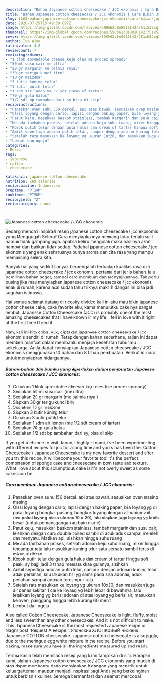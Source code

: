```yaml
---
description: "Bahan Japanese cotton cheesecake / JCC ekonomis | Cara Bikin Japanese cotton cheesecake / JCC ekonomis Yang Sedap"
title: "Bahan Japanese cotton cheesecake / JCC ekonomis | Cara Bikin Japanese cotton cheesecake / JCC ekonomis Yang Sedap"
slug: 1265-bahan-japanese-cotton-cheesecake-jcc-ekonomis-cara-bikin-japanese-cotton-cheesecake-jcc-ekonomis-yang-sedap
date: 2020-07-29T15:49:30.097Z
image: https://img-global.cpcdn.com/recipes/590b62c8e8010142/751x532cq70/japanese-cotton-cheesecake-jcc-ekonomis-foto-resep-utama.jpg
thumbnail: https://img-global.cpcdn.com/recipes/590b62c8e8010142/751x532cq70/japanese-cotton-cheesecake-jcc-ekonomis-foto-resep-utama.jpg
cover: https://img-global.cpcdn.com/recipes/590b62c8e8010142/751x532cq70/japanese-cotton-cheesecake-jcc-ekonomis-foto-resep-utama.jpg
author: Iva Wise
ratingvalue: 4.8
reviewcount: 7
recipeingredient:
- "1 blok spreadable cheese keju oles me procez spready"
- "50 ml susu cair me ultra"
- "20 gr margarin me palmia royal"
- "30 gr terigu kunci biru"
- "10 gr maizena"
- "3 butir kuning telur"
- "3 butir putih telur"
- "1 sdm air lemon me 12 sdt cream of tartar"
- "70 gr gula halus"
- "1/2 sdt bp tambahan dari sy bisa di skip"
recipeinstructions:
- "Panaskan oven suhu 150 dercel, api atas bawah, sesuaikan oven masing masing"
- "Olesi loyang dengan carlo, lapisi dengan baking paper, bila loyang yg di pakai loyang bongkar pasang, bungkus loyang dengan almuniumvoil (me pakai loyang biasa ukuran 10 x 20), lalu siapkan juga loyang yg lebih besar (untuk pemanggangan au bain marie)"
- "Parut keju, masukkan baskom stainless, tambah margarin dan susu cair, lelehkan dengan cara double boiled sambil di aduk aduk sampai meleleh dan menyatu. Matikan api, sisihkan hingga suhu ruang"
- "Me ada tambahan proses, setelah adonan keju suhu ruang, mixer hingga tercampur rata lalu masukkan kuning telur satu persatu sambil terus di mixer, sisihkan"
- "Kocok putih telur dengan gula halus dan cream of tartar hingga soft peak, sy bagi jadi 3 tahap memasukkan gulanya, sisihkan"
- "Ambil sepertiga adonan putih telur, campur dengan adonan kuning telur aduk perlahan, lalu lakukan hal yg sama pada sisa adonan, aduk perlahan sampai adonan tercampur rata"
- "Setelah rata masukkan ke loyang yg ukuran 10x20, dan masukkan juga air panas sekitar 1 cm ke loyang yg lebih lebar di bawahnya, lalu letakkan loyang yg berisi adonan di atas loyang yg berisi air, masukkan ke oven, panggang hingga lebih kurang 60 menit"
- "Lembut dan ngeju"
categories:
- Resep
tags:
- japanese
- cotton
- cheesecake

katakunci: japanese cotton cheesecake 
nutrition: 269 calories
recipecuisine: Indonesian
preptime: "PT24M"
cooktime: "PT56M"
recipeyield: "2"
recipecategory: Lunch

---
```



![Japanese cotton cheesecake / JCC ekonomis](https://img-global.cpcdn.com/recipes/590b62c8e8010142/751x532cq70/japanese-cotton-cheesecake-jcc-ekonomis-foto-resep-utama.jpg)

Sedang mencari inspirasi resep japanese cotton cheesecake / jcc ekonomis yang Menggugah Selera? Cara menyiapkannya memang tidak terlalu sulit namun tidak gampang juga. apabila keliru mengolah maka hasilnya akan hambar dan bahkan tidak sedap. Padahal japanese cotton cheesecake / jcc ekonomis yang enak seharusnya punya aroma dan cita rasa yang mampu memancing selera kita.

Banyak hal yang sedikit banyak berpengaruh terhadap kualitas rasa dari japanese cotton cheesecake / jcc ekonomis, pertama dari jenis bahan, lalu pemilihan bahan segar, sampai cara membuat dan menyajikannya. Tak perlu pusing jika mau menyiapkan japanese cotton cheesecake / jcc ekonomis enak di rumah, karena asal sudah tahu triknya maka hidangan ini bisa jadi suguhan istimewa.

Hai semua selamat datang di ricooky divideo kali ini aku mau bikin japanese cotton cheese cake, cake favorite aku, karna menurutku cake nya sangat lembut. Japanese Cotton Cheesecake (JCC) is probably one of the most amazing cheesecakes that I have known in my life. I fell in love with it right at the first time I tried it.


Nah, kali ini kita coba, yuk, ciptakan japanese cotton cheesecake / jcc ekonomis sendiri di rumah. Tetap dengan bahan sederhana, sajian ini dapat memberi manfaat dalam membantu menjaga kesehatan tubuhmu sekeluarga. Anda dapat menyiapkan Japanese cotton cheesecake / JCC ekonomis menggunakan 10 bahan dan 8 tahap pembuatan. Berikut ini cara untuk menyiapkan hidangannya.

<!--inarticleads1-->

##### Bahan-bahan dan bumbu yang diperlukan dalam pembuatan Japanese cotton cheesecake / JCC ekonomis:

1. Gunakan 1 blok spreadable cheese/ keju oles (me procez spready)
1. Sediakan 50 ml susu cair (me ultra)
1. Sediakan 20 gr margarin (me palmia royal)
1. Siapkan 30 gr terigu kunci biru
1. Sediakan 10 gr maizena
1. Siapkan 3 butir kuning telur
1. Gunakan 3 butir putih telur
1. Sediakan 1 sdm air lemon (me 1/2 sdt cream of tartar)
1. Sediakan 70 gr gula halus
1. Sediakan 1/2 sdt bp tambahan dari sy, bisa di skip


If you get a chance to visit Japan, I highly hi nami, i&#39;ve been experimenting with different recipes for jcc for a long time and yours has been the. Cotton Cheesecake / Japanese Cheesecake is my new favorite dessert and after you try this recipe, it will become your favorite too! It&#39;s the perfect combination of sponge cake and cheesecake in both taste and texture. What I love about this scrumptious cake is it&#39;s not overly sweet as some cakes can be. 

<!--inarticleads2-->

##### Cara membuat Japanese cotton cheesecake / JCC ekonomis:

1. Panaskan oven suhu 150 dercel, api atas bawah, sesuaikan oven masing masing
1. Olesi loyang dengan carlo, lapisi dengan baking paper, bila loyang yg di pakai loyang bongkar pasang, bungkus loyang dengan almuniumvoil (me pakai loyang biasa ukuran 10 x 20), lalu siapkan juga loyang yg lebih besar (untuk pemanggangan au bain marie)
1. Parut keju, masukkan baskom stainless, tambah margarin dan susu cair, lelehkan dengan cara double boiled sambil di aduk aduk sampai meleleh dan menyatu. Matikan api, sisihkan hingga suhu ruang
1. Me ada tambahan proses, setelah adonan keju suhu ruang, mixer hingga tercampur rata lalu masukkan kuning telur satu persatu sambil terus di mixer, sisihkan
1. Kocok putih telur dengan gula halus dan cream of tartar hingga soft peak, sy bagi jadi 3 tahap memasukkan gulanya, sisihkan
1. Ambil sepertiga adonan putih telur, campur dengan adonan kuning telur aduk perlahan, lalu lakukan hal yg sama pada sisa adonan, aduk perlahan sampai adonan tercampur rata
1. Setelah rata masukkan ke loyang yg ukuran 10x20, dan masukkan juga air panas sekitar 1 cm ke loyang yg lebih lebar di bawahnya, lalu letakkan loyang yg berisi adonan di atas loyang yg berisi air, masukkan ke oven, panggang hingga lebih kurang 60 menit
1. Lembut dan ngeju


Also called Cotton Cheesecake, Japanese Cheesecake is light, fluffy, moist and less sweet than any other cheesecakes. And it is not difficult to make. This Japanese Cheesecake is the most requested Japanese recipe on Nagi&#39;s post &#39;Request A Recipe!&#39;. Японский ХЛОПКОВЫЙ чизкейк Japanese COTTON cheesecake. Japanese cotton cheesecake is also jiggly, due to the meringue egg white mixture in the recipe. Before you start baking, make sure you have all the ingredients measured up and ready. 

Terima kasih telah membaca resep yang kami tampilkan di sini. Harapan kami, olahan Japanese cotton cheesecake / JCC ekonomis yang mudah di atas dapat membantu Anda menyiapkan hidangan yang menarik untuk keluarga/teman maupun menjadi inspirasi bagi Anda yang berkeinginan untuk berbisnis kuliner. Semoga bermanfaat dan selamat mencoba!
